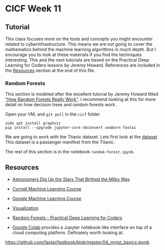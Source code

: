 # CICF Week 11

## Tutorial

This class focuses more on the tools and concepts you might encounter related to cyberinfrastructure.
This means we are not going to cover the mathematics behind the machine learning algorithms in much depth.
But I encourage you to look at these materials if you find the techniques interesting.
This and the next tutorials are based on the Practical Deep Learning for Coders lessons by Jeremy Howard. References are included in the [Resources](#Resources) section at the end of this file.

### Random Forests

This section is modeled after the excellent tutorial by Jeremy Howard titled
["How Random Forests Really Work"](https://www.kaggle.com/code/jhoward/how-random-forests-really-work/).
I recommend looking at this for more detail on how decision trees and random forests work.

Open your VM, and `git pull` in the `cicf` folder.

    sudo apt install graphviz
    pip install --upgrade jupyter-core nbconvert seaborn fastai

We are going to work with the Titanic dataset.
Lets first look at the [dataset](https://github.com/datasciencedojo/datasets/blob/master/titanic.csv)
This dataset is a passenger manifest from the Titanic.

The rest of this section is in the notebook `random-forest.ipynb`.

## Resources

- [Astronomers Dig Up the Stars That Birthed the Milky Way](https://www.quantamagazine.org/with-ai-astronomers-dig-up-the-stars-that-birthed-the-milky-way-20230328/)
- [Cornell Machine Learning Course](https://www.cs.cornell.edu/courses/cs4780/2015fa/page4/)
- [Google Machine Learning Course](https://developers.google.com/machine-learning/crash-course/ml-intro)
- [Visualization](https://colah.github.io/posts/2014-10-Visualizing-MNIST/)

- [Random Forests - Practical Deep Learning for Coders](https://course.fast.ai/Lessons/lesson6.html)

- [Google Colab](https://colab.research.google.com/) provides a Jupyter notebook-like interface on top of a cloud computing platform. Definately worth looking at.

https://github.com/fastai/fastbook/blob/master/04_mnist_basics.ipynb
